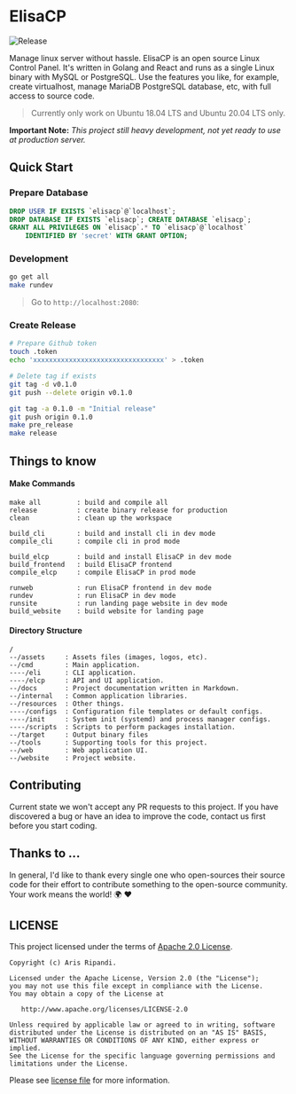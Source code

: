 # ElisaCP

![Release](https://img.shields.io/github/release/riipandi/elisacp.svg)
<!-- ![Test](https://github.com/riipandi/elisacp/workflows/Test/badge.svg)
![Security](https://github.com/riipandi/elisacp/workflows/Security/badge.svg)
![Linter](https://github.com/riipandi/elisacp/workflows/Linter/badge.svg) -->

Manage linux server without hassle. ElisaCP is an open source Linux Control Panel. It's 
written in Golang and React and runs as a single Linux binary with MySQL or PostgreSQL. 
Use the features you like, for example, create virtualhost, manage MariaDB PostgreSQL 
database, etc, with full access to source code.

> Currently only work on Ubuntu 18.04 LTS and Ubuntu 20.04 LTS only.

__Important Note:__ 
*This project still heavy development, not yet ready to use at production server.*

## Quick Start
### Prepare Database
```sql
DROP USER IF EXISTS `elisacp`@`localhost`;
DROP DATABASE IF EXISTS `elisacp`; CREATE DATABASE `elisacp`;
GRANT ALL PRIVILEGES ON `elisacp`.* TO `elisacp`@`localhost` 
    IDENTIFIED BY 'secret' WITH GRANT OPTION;
```

### Development
```sh
go get all
make rundev
```

> Go to `http://localhost:2080`:

### Create Release
```sh
# Prepare Github token
touch .token
echo 'xxxxxxxxxxxxxxxxxxxxxxxxxxxxxxxxx' > .token

# Delete tag if exists
git tag -d v0.1.0
git push --delete origin v0.1.0

git tag -a 0.1.0 -m "Initial release"
git push origin 0.1.0
make pre_release
make release
```

## Things to know
#### Make Commands
```
make all         : build and compile all
release          : create binary release for production
clean            : clean up the workspace

build_cli        : build and install cli in dev mode
compile_cli      : compile cli in prod mode

build_elcp       : build and install ElisaCP in dev mode
build_frontend   : build ElisaCP frontend
compile_elcp     : compile ElisaCP in prod mode

runweb           : run ElisaCP frontend in dev mode
rundev           : run ElisaCP in dev mode
runsite          : run landing page website in dev mode
build_website    : build website for landing page
```

#### Directory Structure
```
/
--/assets     : Assets files (images, logos, etc).
--/cmd        : Main application.
----/eli      : CLI application.
----/elcp     : API and UI application.
--/docs       : Project documentation written in Markdown.
--/internal   : Common application libraries.
--/resources  : Other things.
----/configs  : Configuration file templates or default configs.
----/init     : System init (systemd) and process manager configs.
----/scripts  : Scripts to perform packages installation.
--/target     : Output binary files
--/tools      : Supporting tools for this project.
--/web        : Web application UI.
--/website    : Project website.
```

## Contributing
Current state we won't accept any PR requests to this project. If you 
have discovered a bug or have an idea to improve the code, contact us 
first before you start coding.

## Thanks to ...
In general, I'd like to thank every single one who open-sources their 
source code for their effort to contribute something to the open-source 
community. Your work means the world! 🌍 ❤️

## LICENSE
This project licensed under the terms of [Apache 2.0 License][choosealicense].

```
Copyright (c) Aris Ripandi.

Licensed under the Apache License, Version 2.0 (the "License");
you may not use this file except in compliance with the License.
You may obtain a copy of the License at

   http://www.apache.org/licenses/LICENSE-2.0

Unless required by applicable law or agreed to in writing, software
distributed under the License is distributed on an "AS IS" BASIS,
WITHOUT WARRANTIES OR CONDITIONS OF ANY KIND, either express or implied.
See the License for the specific language governing permissions and
limitations under the License.
```

Please see [license file](./license.txt) for more information.

[choosealicense]:https://choosealicense.com/licenses/apache-2.0/
